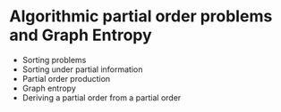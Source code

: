 
# Algorithmic partial order problems and Graph Entropy

- Sorting problems
- Sorting under partial information
- Partial order production
- Graph entropy
- Deriving a partial order from a partial order



